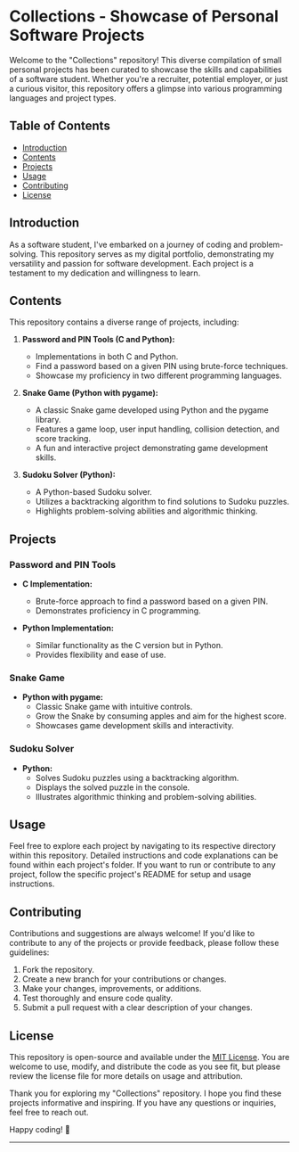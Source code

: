 # Collections - Showcase of Personal Software Projects

Welcome to the "Collections" repository! This diverse compilation of small personal projects has been curated to showcase the skills and capabilities of a software student. Whether you're a recruiter, potential employer, or just a curious visitor, this repository offers a glimpse into various programming languages and project types.

## Table of Contents

- [Introduction](#introduction)
- [Contents](#contents)
- [Projects](#projects)
- [Usage](#usage)
- [Contributing](#contributing)
- [License](#license)

## Introduction

As a software student, I've embarked on a journey of coding and problem-solving. This repository serves as my digital portfolio, demonstrating my versatility and passion for software development. Each project is a testament to my dedication and willingness to learn.

## Contents

This repository contains a diverse range of projects, including:

1. **Password and PIN Tools (C and Python):**
   - Implementations in both C and Python.
   - Find a password based on a given PIN using brute-force techniques.
   - Showcase my proficiency in two different programming languages.

2. **Snake Game (Python with pygame):**
   - A classic Snake game developed using Python and the pygame library.
   - Features a game loop, user input handling, collision detection, and score tracking.
   - A fun and interactive project demonstrating game development skills.

3. **Sudoku Solver (Python):**
   - A Python-based Sudoku solver.
   - Utilizes a backtracking algorithm to find solutions to Sudoku puzzles.
   - Highlights problem-solving abilities and algorithmic thinking.

## Projects

### Password and PIN Tools

- **C Implementation:**
  - Brute-force approach to find a password based on a given PIN.
  - Demonstrates proficiency in C programming.
  
- **Python Implementation:**
  - Similar functionality as the C version but in Python.
  - Provides flexibility and ease of use.
  
### Snake Game

- **Python with pygame:**
  - Classic Snake game with intuitive controls.
  - Grow the Snake by consuming apples and aim for the highest score.
  - Showcases game development skills and interactivity.

### Sudoku Solver

- **Python:**
  - Solves Sudoku puzzles using a backtracking algorithm.
  - Displays the solved puzzle in the console.
  - Illustrates algorithmic thinking and problem-solving abilities.

## Usage

Feel free to explore each project by navigating to its respective directory within this repository. Detailed instructions and code explanations can be found within each project's folder. If you want to run or contribute to any project, follow the specific project's README for setup and usage instructions.

## Contributing

Contributions and suggestions are always welcome! If you'd like to contribute to any of the projects or provide feedback, please follow these guidelines:

1. Fork the repository.
2. Create a new branch for your contributions or changes.
3. Make your changes, improvements, or additions.
4. Test thoroughly and ensure code quality.
5. Submit a pull request with a clear description of your changes.

## License

This repository is open-source and available under the [MIT License](LICENSE). You are welcome to use, modify, and distribute the code as you see fit, but please review the license file for more details on usage and attribution.

Thank you for exploring my "Collections" repository. I hope you find these projects informative and inspiring. If you have any questions or inquiries, feel free to reach out.

Happy coding! 🚀

---
